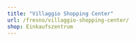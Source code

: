 ```yaml
---
title: "Villaggio Shopping Center"
url: /fresno/villaggio-shopping-center/
shop: Einkaufszentrum
---
```


